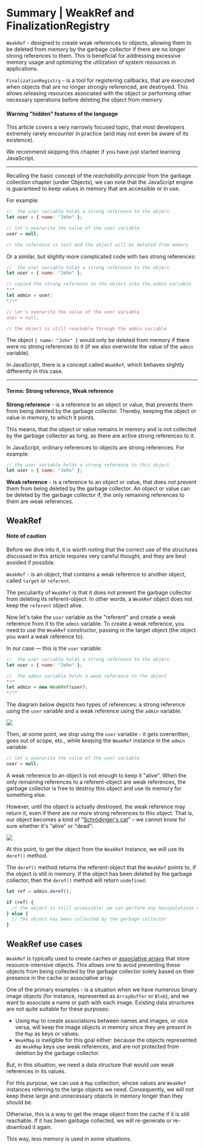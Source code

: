 # Summary | WeakRef and FinalizationRegistry

`WeakRef` - designed to create weak references to objects, allowing them to be deleted from memory by the garbage collector if there are no longer strong references to them.
This is beneficial for addressing excessive memory usage and optimizing the utilization of system resources in applications.

`FinalizationRegistry` - is a tool for registering callbacks, that are executed when objects that are no longer strongly referenced, are destroyed.
This allows releasing resources associated with the object or performing other necessary operations before deleting the object from memory.

#### **Warning** "hidden" features of the language

This article covers a very narrowly focused topic, that most developers extremely rarely encounter in practice (and may not even be aware of its existence).  

We recommend skipping this chapter if you have just started learning JavaScript.

---

Recalling the basic concept of the *reachability principle* from the garbage collection chapter (under Objects), we can note that the JavaScript engine is guaranteed to keep values in memory that are accessible or in use.

For example:

```js
//  the user variable holds a strong reference to the object
let user = { name: "John" };

// let's overwrite the value of the user variable
user = null;

// the reference is lost and the object will be deleted from memory

```

Or a similar, but slightly more complicated code with two strong references:

```js
//  the user variable holds a strong reference to the object
let user = { name: "John" };

// copied the strong reference to the object into the admin variable
*!*
let admin = user;
*/!*

// let's overwrite the value of the user variable
user = null;

// the object is still reachable through the admin variable
```
The object `{ name: "John" }` would only be deleted from memory if there were no strong references to it (if we also overwrote the value of the `admin` variable).

In JavaScript, there is a concept called `WeakRef`, which behaves slightly differently in this case.

---

#### Terms: **Strong reference**, **Weak reference**

**Strong reference** - is a reference to an object or value, that prevents them from being deleted by the garbage collector. Thereby, keeping the object or value in memory, to which it points.  

This means, that the object or value remains in memory and is not collected by the garbage collector as long, as there are active strong references to it.  

In JavaScript, ordinary references to objects are strong references. For example:

```js
// the user variable holds a strong reference to this object
let user = { name: "John" };
```

**Weak reference** - is a reference to an object or value, that does *not* prevent them from being deleted by the garbage collector.
An object or value can be deleted by the garbage collector if, the only remaining references to them are weak references.

## WeakRef

#### Note of caution

Before we dive into it, it is worth noting that the correct use of the structures discussed in this article requires very careful thought, and they are best avoided if possible. 

`WeakRef` - is an object, that contains a weak reference to another object, called `target` or `referent`. 

The peculiarity of `WeakRef` is that it does not prevent the garbage collector from deleting its referent-object. In other words, a `WeakRef` object does not keep the `referent` object alive.  

Now let's take the `user` variable as the "referent" and create a weak reference from it to the `admin` variable.
To create a weak reference, you need to use the `WeakRef` constructor, passing in the target object (the object you want a weak reference to).

In our case — this is the `user` variable:


```js
//  the user variable holds a strong reference to the object
let user = { name: "John" };

//  the admin variable holds a weak reference to the object
*!*
let admin = new WeakRef(user);
*/!*

```

The diagram below depicts two types of references: a strong reference using the `user` variable and a weak reference using the `admin` variable:

![](weakref-finalizationregistry-01.svg)  

Then, at some point, we stop using the `user` variable - it gets overwritten, goes out of scope, etc., while keeping the `WeakRef` instance in the `admin` variable:

```js
// let's overwrite the value of the user variable
user = null;
```

A weak reference to an object is not enough to keep it "alive". When the only remaining references to a referent-object are weak references, the garbage collector is free to destroy this object and use its memory for something else.

However, until the object is actually destroyed, the weak reference may return it, even if there are no more strong references to this object.
That is, our object becomes a kind of "[Schrödinger's cat](https://en.wikipedia.org/wiki/Schr%C3%B6dinger%27s_cat)" – we cannot know for sure whether it's "alive" or "dead":

![](weakref-finalizationregistry-02.svg)

At this point, to get the object from the `WeakRef` instance, we will use its `deref()` method.  

The `deref()` method returns the referent-object that the `WeakRef` points to, if the object is still in memory. If the object has been deleted by the garbage collector, then the `deref()` method will return `undefined`:

```js
let ref = admin.deref();

if (ref) {
  // the object is still accessible: we can perform any manipulations with it
} else {
  // the object has been collected by the garbage collector
}
```

## WeakRef use cases

`WeakRef` is typically used to create caches or [associative arrays](https://en.wikipedia.org/wiki/Associative_array) that store resource-intensive objects.
This allows one to avoid preventing these objects from being collected by the garbage collector solely based on their presence in the cache or associative array.  

One of the primary examples - is a situation when we have numerous binary image objects (for instance, represented as `ArrayBuffer` or `Blob`), and we want to associate a name or path with each image.
Existing data structures are not quite suitable for these purposes:

- Using `Map` to create associations between names and images, or vice versa, will keep the image objects in memory since they are present in the `Map` as keys or values.
- `WeakMap` is ineligible for this goal either: because the objects represented as `WeakMap` keys use weak references, and are not protected from deletion by the garbage collector.

But, in this situation, we need a data structure that would use weak references in its values.

For this purpose, we can use a `Map` collection, whose values are `WeakRef` instances referring to the large objects we need.
Consequently, we will not keep these large and unnecessary objects in memory longer than they should be.  

Otherwise, this is a way to get the image object from the cache if it is still reachable.
If it has been garbage collected, we will re-generate or re-download it again.  

This way, less memory is used in some situations.  
